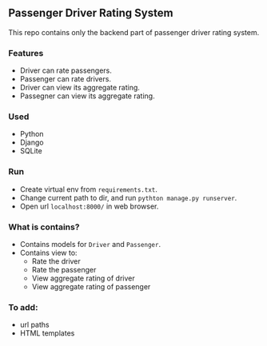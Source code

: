 ## Passenger Driver Rating System

This repo contains only the backend part of passenger driver rating system.

### Features
  - Driver can rate passengers.
  - Passenger can rate drivers.
  - Driver can view its aggregate rating.
  - Passegner can view its aggregate rating.
  
### Used
  - Python
  - Django
  - SQLite



### Run
  - Create virtual env from `requirements.txt`.
  - Change current path to dir, and run `pythton manage.py runserver`.
  - Open url `localhost:8000/` in web browser.

### What is contains?
  - Contains models for `Driver` and `Passenger`.
  - Contains view to:
    - Rate the driver
    - Rate the passenger
    - View aggregate rating of driver
    - View aggregate rating of passenger
    

### To add:
  - url paths
  - HTML templates 
